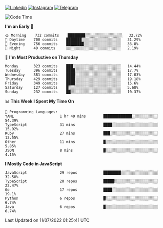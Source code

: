 [![Linkedin](https://img.shields.io/badge/-Archie-blue?style=flat-square&labelColor=gray&logo=Linkedin&logoColor=white&link=https://www.linkedin.com/in/archisdi)](https://www.linkedin.com/in/archisdi)
[![Instagram](https://img.shields.io/badge/-@archisdi-orange?style=flat-square&labelColor=gray&logo=Instagram&logoColor=white&link=https://www.instagram.com/archisdi)](https://www.instagram.com/archisdi)
[![Telegram](https://img.shields.io/badge/-aai-informational?style=flat-square&labelColor=gray&logo=telegram&logoColor=white&link=https://t.me/archisdi)](https://t.me/archisdi)

<!--START_SECTION:waka-->
![Code Time](http://img.shields.io/badge/Code%20Time-0%20secs-blue)

**I'm an Early 🐤** 

```text
🌞 Morning    732 commits    ████████░░░░░░░░░░░░░░░░░   32.72% 
🌆 Daytime    700 commits    ███████░░░░░░░░░░░░░░░░░░   31.29% 
🌃 Evening    756 commits    ████████░░░░░░░░░░░░░░░░░   33.8% 
🌙 Night      49 commits     ░░░░░░░░░░░░░░░░░░░░░░░░░   2.19%

```
📅 **I'm Most Productive on Thursday** 

```text
Monday       323 commits    ███░░░░░░░░░░░░░░░░░░░░░░   14.44% 
Tuesday      396 commits    ████░░░░░░░░░░░░░░░░░░░░░   17.7% 
Wednesday    381 commits    ████░░░░░░░░░░░░░░░░░░░░░   17.03% 
Thursday     429 commits    ████░░░░░░░░░░░░░░░░░░░░░   19.18% 
Friday       349 commits    ████░░░░░░░░░░░░░░░░░░░░░   15.6% 
Saturday     127 commits    █░░░░░░░░░░░░░░░░░░░░░░░░   5.68% 
Sunday       232 commits    ██░░░░░░░░░░░░░░░░░░░░░░░   10.37%

```


📊 **This Week I Spent My Time On** 

```text
💬 Programming Languages: 
YAML                     1 hr 49 mins        █████████████░░░░░░░░░░░░   54.39% 
TypeScript               31 mins             ████░░░░░░░░░░░░░░░░░░░░░   15.92% 
Ruby                     27 mins             ███░░░░░░░░░░░░░░░░░░░░░░   13.55% 
Other                    11 mins             █░░░░░░░░░░░░░░░░░░░░░░░░   5.85% 
JSON                     8 mins              █░░░░░░░░░░░░░░░░░░░░░░░░   4.15%

```

**I Mostly Code in JavaScript** 

```text
JavaScript               29 repos            ████████░░░░░░░░░░░░░░░░░   32.58% 
TypeScript               20 repos            █████░░░░░░░░░░░░░░░░░░░░   22.47% 
Go                       17 repos            ████░░░░░░░░░░░░░░░░░░░░░   19.1% 
Python                   6 repos             █░░░░░░░░░░░░░░░░░░░░░░░░   6.74% 
Java                     6 repos             █░░░░░░░░░░░░░░░░░░░░░░░░   6.74%

```



 Last Updated on 11/07/2022 01:25:41 UTC
<!--END_SECTION:waka-->